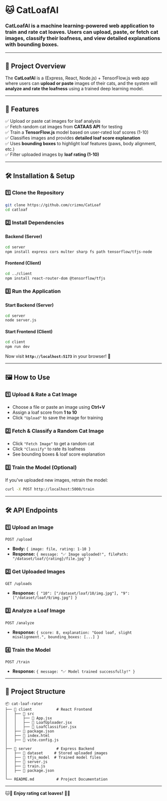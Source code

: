 # 🐱 CatLoafAI

### CatLoafAI is a machine learning-powered web application to train and rate cat loaves. Users can upload, paste, or fetch cat images, classify their loafness, and view detailed explanations with bounding boxes.

---

## 📌 **Project Overview**
The **CatLoafAI** is a (Express, React, Node.js) + TensorFlow.js web app where users can **upload or paste** images of their cats, and the system will **analyze and rate the loafness** using a trained deep learning model.

---

## 🎯 **Features**

✅ Upload or paste cat images for loaf analysis  
✅ Fetch random cat images from **CATAAS API** for testing  
✅ Train a **TensorFlow.js** model based on user-rated loaf scores (1-10)  
✅ Classifies images and provides **detailed loaf score explanation**  
✅ Uses **bounding boxes** to highlight loaf features (paws, body alignment, etc.)  
✅ Filter uploaded images by **loaf rating (1-10)**  

---

## 🛠️ **Installation & Setup**

### **1️⃣ Clone the Repository**  
```sh
git clone https://github.com/crizmo/CatLoaf
cd catloaf
```

### **2️⃣ Install Dependencies**  

#### **Backend (Server)**
```sh
cd server
npm install express cors multer sharp fs path tensorflow/tfjs-node
```

#### **Frontend (Client)**
```sh
cd ../client
npm install react-router-dom @tensorflow/tfjs
```

### **3️⃣ Run the Application**  

#### **Start Backend (Server)**
```sh
cd server
node server.js
```

#### **Start Frontend (Client)**
```sh
cd client
npm run dev
```

Now visit **`http://localhost:5173`** in your browser! 🚀

---

## 🖼️ **How to Use**

### **1️⃣ Upload & Rate a Cat Image**  
- Choose a file or paste an image using **Ctrl+V**  
- Assign a loaf score from **1 to 10**  
- Click `"Upload"` to save the image for training  

### **2️⃣ Fetch & Classify a Random Cat Image**  
- Click `"Fetch Image"` to get a random cat  
- Click `"Classify"` to rate its loafness  
- See bounding boxes & loaf score explanation  

### **3️⃣ Train the Model (Optional)**  
If you've uploaded new images, retrain the model:  
```sh
curl -X POST http://localhost:5000/train
```

---

## 🛠️ **API Endpoints**

### **1️⃣ Upload an Image**
```http
POST /upload
```
- **Body:** `{ image: file, rating: 1-10 }`
- **Response:** `{ message: "✅ Image uploaded!", filePath: "/dataset/loaf/{rating}/file.jpg" }`  

### **2️⃣ Get Uploaded Images**
```http
GET /uploads
```
- **Response:** `{ "10": ["/dataset/loaf/10/img.jpg"], "9": ["/dataset/loaf/9/img.jpg"] }`  

### **3️⃣ Analyze a Loaf Image**
```http
POST /analyze
```
- **Response:** `{ score: 8, explanation: "Good loaf, slight misalignment.", bounding_boxes: [...] }`  

### **4️⃣ Train the Model**
```http
POST /train
```
- **Response:** `{ message: "✅ Model trained successfully!" }`  

---

## 📂 **Project Structure**
```
📦 cat-loaf-rater
├── 📁 client           # React Frontend
│   ├── 📁 src
│   │   ├── 📝 App.jsx
│   │   ├── 📝 LoafUploader.jsx
│   │   ├── 📝 LoafClassifier.jsx
│   ├── 📄 package.json
│   ├── 📄 index.html
│   ├── 📄 vite.config.js
│
├── 📁 server           # Express Backend
│   ├── 📁 dataset     # Stored uploaded images
│   ├── 📁 tfjs_model  # Trained model files
│   ├── 📝 server.js
│   ├── 📝 train.js
│   ├── 📄 package.json
│
└── README.md          # Project Documentation
```


---

🐱🥖 **Enjoy rating cat loaves!** 🚀🔥
